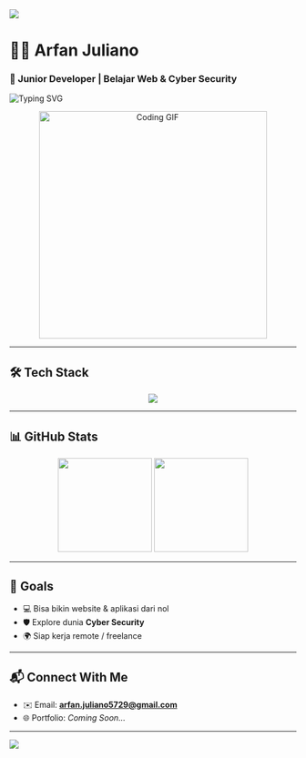<img src="https://capsule-render.vercel.app/api?type=waving&color=0:1e3c72,100:2a5298&height=200&section=header&text=Hi,+I'm+Arfan+Juliano!&fontSize=40&fontAlign=center&fontColor=ffffff" />

# 👨‍💻 Arfan Juliano  
### 🚀 Junior Developer | Belajar Web & Cyber Security  

![Typing SVG](https://readme-typing-svg.demolab.com?font=Fira+Code&weight=500&pause=1000&color=00CFFF&center=true&vCenter=true&width=600&lines=Halo!+Gue+Arfan+Juliano.;..Gue+lagi+belajar+PHP,+Python,+HTML,+CSS,+JavaScript.;Tujuan+gue:+Jadi+Fullstack+Developer+🔥;Selamat+datang+di+profil+GitHub+gue!+🙌)

<p align="center">
  <img src="https://media.giphy.com/media/ZVik7pBtu9dNS/giphy.gif" width="400" alt="Coding GIF" />
</p>

---

## 🛠️ Tech Stack

<p align="center">
  <img src="https://skillicons.dev/icons?i=php,python,html,css,javascript,git,github,vscode" />
</p>

---

## 📊 GitHub Stats

<p align="center">
  <img src="https://github-readme-stats.vercel.app/api?username=arfanjuliano&show_icons=true&theme=tokyonight" height="165" />
  <img src="https://github-readme-stats.vercel.app/api/top-langs/?username=arfanjuliano&layout=compact&theme=tokyonight" height="165" />
</p>

---

## 🎯 Goals
- 💻 Bisa bikin website & aplikasi dari nol  
- 🛡️ Explore dunia **Cyber Security**  
- 🌍 Siap kerja remote / freelance  

---

## 📬 Connect With Me
- ✉️ Email: **arfan.juliano5729@gmail.com**  
- 🌐 Portfolio: *Coming Soon...*  
<!-- Kalo punya LinkedIn / IG / Discord bisa ditambah di sini -->  

---

<img src="https://capsule-render.vercel.app/api?type=waving&color=0:2a5298,100:1e3c72&height=120&section=footer" />

